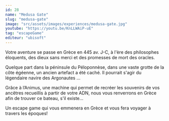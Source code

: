 ```yaml
---
id: 28
name: "Medusa Gate"
slug: "medusa-gate"
image: "src/assets/images/experiences/medusa-gate.jpg"
youtube: "https://youtu.be/KnLLWAiP-uE"
tag: "escapeGame"
editeur: "ubisoft"
---
```


Votre aventure se passe en Grèce en 445 av. J-C, à l'ère des philosophes éloquents, des dieux sans merci et des promesses de mort des oracles.

Quelque part dans la péninsule du Péloponnèse, dans une vaste grotte de la côte égéenne, un ancien artefact a été caché. Il pourrait s'agir du légendaire navire des Argonautes ...

Grâce à l’Animus, une machine qui permet de recréer les souvenirs de vos ancêtres recueillis à partir de votre ADN, nous vous renverrons en Grèce afin de trouver ce bateau, s'il existe…

Un escape game qui vous emmenera en Grèce et vous fera voyager à travers les époques!
